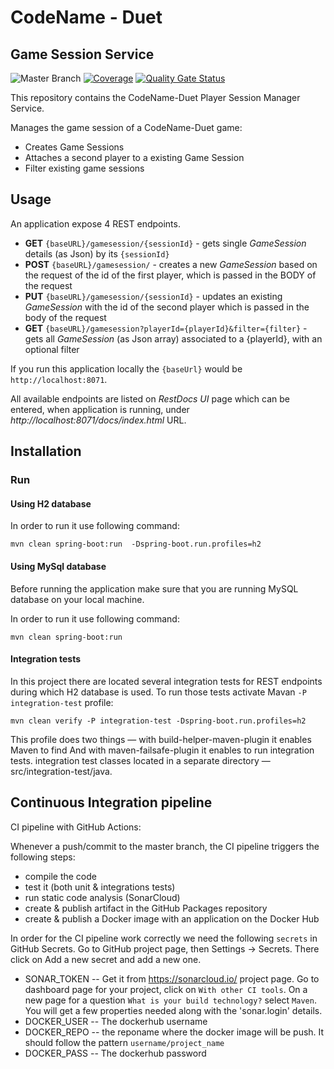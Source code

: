 #  CodeName - Duet
## Game Session Service
 

![Master Branch](https://github.com/codename-duet/game-session-service/workflows/Java%20CI%20with%20Maven/badge.svg)
[![Coverage](https://sonarcloud.io/api/project_badges/measure?project=codename-duet_game-session-service&metric=coverage)](https://sonarcloud.io/dashboard?id=codename-duet_game-session-service) 
[![Quality Gate Status](https://sonarcloud.io/api/project_badges/measure?project=codename-duet_game-session-service&metric=alert_status)](https://sonarcloud.io/dashboard?id=codename-duet_game-session-service)


This repository contains the CodeName-Duet Player Session Manager Service.

Manages the game session of a CodeName-Duet game:
- Creates Game Sessions
- Attaches a second player to a existing Game Session
- Filter existing game sessions


## Usage

An application expose 4 REST endpoints. 

* **GET** `{baseURL}/gamesession/{sessionId}` - gets single *GameSession* details (as Json) by its `{sessionId}`
* **POST** `{baseURL}/gamesession/` - creates a new *GameSession* based on the request of the id of the first player, which is passed in the BODY of the request
* **PUT** `{baseURL}/gamesession/{sessionId}` - updates an existing *GameSession* with  the id of the second player which is passed in the body of the request
* **GET** `{baseURL}/gamesession?playerId={playerId}&filter={filter}` - gets all *GameSession* (as Json array) associated to a {playerId}, with an optional filter

If you run this application locally the `{baseUrl}` would be `http://localhost:8071`. 

All available endpoints are listed on *RestDocs UI* page which can be entered, when application is running, under *http://localhost:8071/docs/index.html* URL.

## Installation

### Run

#### Using H2 database

In order to run it use following command:

```shell script
mvn clean spring-boot:run  -Dspring-boot.run.profiles=h2
```

#### Using MySql database

Before running the application make sure that you are running MySQL database on your local machine.

In order to run it use following command:

```shell script
mvn clean spring-boot:run
```


#### Integration tests

In this project there are located several integration tests for REST endpoints during which H2 database is used. To run those tests activate Mavan `-P integration-test` profile:

```shell script
mvn clean verify -P integration-test -Dspring-boot.run.profiles=h2
```
This profile does two things — with build-helper-maven-plugin it enables Maven to find  And with maven-failsafe-plugin it enables to run integration tests.
integration test classes located in a separate directory — src/integration-test/java.

## Continuous Integration pipeline

CI pipeline with GitHub Actions:

Whenever a push/commit to the master branch, the CI pipeline triggers the following steps:

- compile the code
- test it (both unit & integrations tests)
- run static code analysis (SonarCloud)
- create & publish artifact in the GitHub Packages repository
- create & publish a Docker image with an application on the Docker Hub

In order for the CI pipeline work correctly we need the following `secrets` in GitHub Secrets. Go to GitHub project page, then Settings -> Secrets. There click on Add a new secret and add a new one.
- SONAR_TOKEN
-- Get it from https://sonarcloud.io/ project page. Go to dashboard page for your project,  click on `With other CI tools`. On a new page for a question `What is your build technology?` select `Maven`. You will get a few properties needed along with the 'sonar.login' details.
- DOCKER_USER
-- The dockerhub username
- DOCKER_REPO
-- the reponame where the docker image will be push. It should follow the pattern ``username/project_name``
- DOCKER_PASS
-- The dockerhub password

